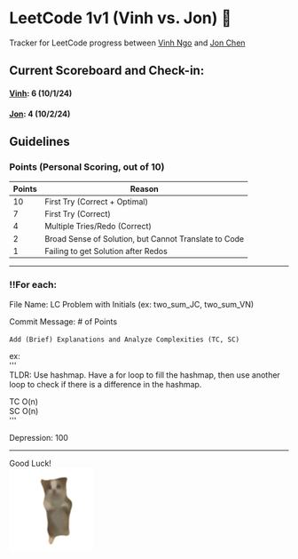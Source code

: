 # LeetCode 1v1 (Vinh vs. Jon) 🤺
Tracker for LeetCode progress between [Vinh Ngo](https://github.com/vinhngo380) and [Jon Chen](https://github.com/thisisjonchen)

## Current Scoreboard and Check-in:
#### [Vinh](): 6 (10/1/24)                              </br>
#### [Jon](https://leetcode.com/u/ZeBosse/): 4 (10/2/24)

## Guidelines
### Points (Personal Scoring, out of 10)
| Points | Reason |
| -------- | ------- |
| 10 | First Try (Correct + Optimal) |
| 7 | First Try (Correct) |
| 4 | Multiple Tries/Redo (Correct) |
| 2 | Broad Sense of Solution, but Cannot Translate to Code |
| 1 | Failing to get Solution after Redos |

<hr/>

### ‼️For each:

File Name: LC Problem with Initials (ex: two_sum_JC, two_sum_VN) <br/>

Commit Message: # of Points <br/>
 
`Add (Brief) Explanations and Analyze Complexities (TC, SC)`

ex: \
 '''\
 TLDR: Use hashmap. Have a for loop to fill the hashmap, then use another loop to check if there is a difference in the hashmap.

 TC O(n)\
 SC O(n)\
 '''
 

Depression: 100 <br/>
 
<hr/>

Good Luck!\
<img src="/misc/cat.gif" width="30%" height="30%"/>
